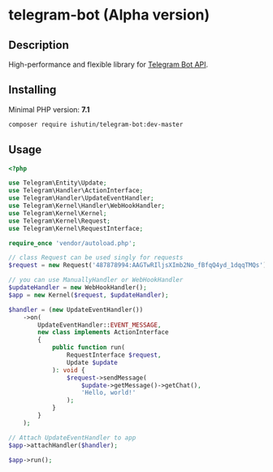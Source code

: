 # telegram-bot (Alpha version)

## Description

High-performance and flexible library for [Telegram Bot API](https://core.telegram.org/bots/api).


## Installing

Minimal PHP version: **7.1**


```bash
composer require ishutin/telegram-bot:dev-master
```


## Usage

```php
<?php

use Telegram\Entity\Update;
use Telegram\Handler\ActionInterface;
use Telegram\Handler\UpdateEventHandler;
use Telegram\Kernel\Handler\WebHookHandler;
use Telegram\Kernel\Kernel;
use Telegram\Kernel\Request;
use Telegram\Kernel\RequestInterface;

require_once 'vendor/autoload.php';

// class Request can be used singly for requests
$request = new Request('487878994:AAGTwRIljsXImb2No_fBfqQ4yd_1dqqTMQs');

// you can use ManuallyHandler or WebHookHandler
$updateHandler = new WebHookHandler();
$app = new Kernel($request, $updateHandler);

$handler = (new UpdateEventHandler())
    ->on(
        UpdateEventHandler::EVENT_MESSAGE,
        new class implements ActionInterface
        {
            public function run(
                RequestInterface $request,
                Update $update
            ): void {
                $request->sendMessage(
                    $update->getMessage()->getChat(),
                    'Hello, world!'
                );
            }
        }
    );

// Attach UpdateEventHandler to app
$app->attachHandler($handler);

$app->run();
```
